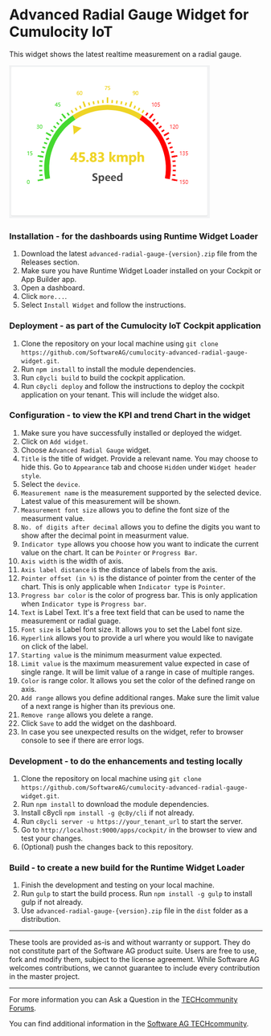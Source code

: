 # Advanced Radial Gauge Widget for Cumulocity IoT

This widget shows the latest realtime measurement on a radial gauge.

![Preview](src/advanced-radial-gauge/assets/img-preview.png)

### Installation - for the dashboards using Runtime Widget Loader
1. Download the latest `advanced-radial-gauge-{version}.zip` file from the Releases section.
2. Make sure you have Runtime Widget Loader installed on your Cockpit or App Builder app.
3. Open a dashboard.
4. Click `more...`.
5. Select `Install Widget` and follow the instructions.

### Deployment - as part of the Cumulocity IoT Cockpit application
1. Clone the repository on your local machine using `git clone https://github.com/SoftwareAG/cumulocity-advanced-radial-gauge-widget.git`.
2. Run `npm install` to install the module dependencies.
3. Run `c8ycli build` to build the cockpit application.
4. Run `c8ycli deploy` and follow the instructions to deploy the cockpit application on your tenant. This will include the widget also.

### Configuration - to view the KPI and trend Chart in the widget
1. Make sure you have successfully installed or deployed the widget.
2. Click on `Add widget`.
3. Choose `Advanced Radial Gauge` widget.
4. `Title` is the title of widget. Provide a relevant name. You may choose to hide this. Go to `Appearance` tab and choose `Hidden` under `Widget header style`.
5. Select the `device`.
6. `Measurement name` is the measurement supported by the selected device. Latest value of this measurement will be shown.
7. `Measurement font size` allows you to define the font size of the measurment value.
8. `No. of digits after decimal` allows you to define the digits you want to show after the decimal point in measurment value.
9. `Indicator type` allows you choose how you want to indicate the current value on the chart. It can be `Pointer` or `Progress Bar`.
10. `Axis width` is the width of axis.
11. `Axis label distance` is the distance of labels from the axis.
12. `Pointer offset (in %)` is the distance of pointer from the center of the chart. This is only applicable when `Indicator type` is `Pointer`.
13. `Progress bar color` is the color of progress bar. This is only application when `Indicator type` is `Progress bar`.
14. `Text` is Label Text. It's a free text field that can be used to name the measurement or radial guage.
15. `Font size` is Label font size. It allows you to set the Label font size.
15. `Hyperlink` allows you to provide a url where you would like to navigate on click of the label.
15. `Starting value` is the minimum measurment value expected.
16. `Limit value` is the maximum measurement value expected in case of single range. It will be limit value of a range in case of multiple ranges.
17. `Color` is range color. It allows you set the color of the defined range on axis.
18. `Add range` allows you define additional ranges. Make sure the limit value of a next range is higher than its previous one.
19. `Remove range` allows you delete a range.
20. Click `Save` to add the widget on the dashboard.
21. In case you see unexpected results on the widget, refer to browser console to see if there are error logs.

### Development - to do the enhancements and testing locally
1. Clone the repository on local machine using `git clone https://github.com/SoftwareAG/cumulocity-advanced-radial-gauge-widget.git`.
2. Run `npm install` to download the module dependencies.
3. Install c8ycli `npm install -g @c8y/cli` if not already.
4. Run `c8ycli server -u https://your_tenant_url` to start the server.
5. Go to `http://localhost:9000/apps/cockpit/` in the browser to view and test your changes.
6. (Optional) push the changes back to this repository.

### Build - to create a new build for the Runtime Widget Loader
1. Finish the development and testing on your local machine.
2. Run `gulp` to start the build process. Run `npm install -g gulp` to install gulp if not already.
3. Use `advanced-radial-gauge-{version}.zip` file in the `dist` folder as a distribution.

------------------------------

These tools are provided as-is and without warranty or support. They do not constitute part of the Software AG product suite. Users are free to use, fork and modify them, subject to the license agreement. While Software AG welcomes contributions, we cannot guarantee to include every contribution in the master project.

------------------------------

For more information you can Ask a Question in the [TECHcommunity Forums](http://tech.forums.softwareag.com/techjforum/forums/list.page?product=cumulocity).
  
  
You can find additional information in the [Software AG TECHcommunity](http://techcommunity.softwareag.com/home/-/product/name/cumulocity).